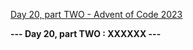 [Day 20, part TWO - Advent of Code 2023](https://adventofcode.com/2023/day/20)

**--- Day 20, part TWO : XXXXXX ---**

